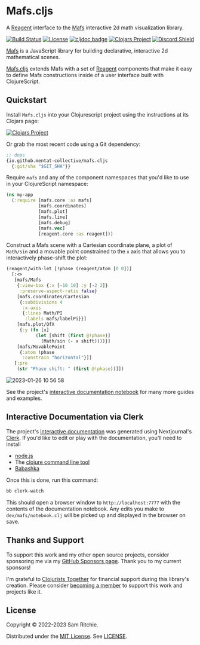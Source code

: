 # Mafs.cljs

A [Reagent][reagent-url] interface to the [Mafs][mafs-url] interactive 2d
math visualization library.

[![Build Status][build-status]][build-status-url]
[![License][license]][license-url]
[![cljdoc badge][cljdoc]][cljdoc-url]
[![Clojars Project][clojars]][clojars-url]
[![Discord Shield][discord]][discord-url]

[Mafs][mafs-url] is a JavaScript library for building declarative, interactive
2d mathematical scenes.

[Mafs.cljs][github-url] extends Mafs with a set of [Reagent][reagent-url]
components that make it easy to define Mafs constructions inside of a user
interface built with ClojureScript.

## Quickstart

Install `Mafs.cljs` into your Clojurescript project using the instructions at
its Clojars page:

[![Clojars Project][clojars]][clojars-url]

Or grab the most recent code using a Git dependency:

```clj
;; deps
{io.github.mentat-collective/mafs.cljs
  {:git/sha "$GIT_SHA"}}
```

Require `mafs` and any of the component namespaces that you'd like to use in
your ClojureScript namespace:

```clj
(ns my-app
  (:require [mafs.core :as mafs]
            [mafs.coordinates]
            [mafs.plot]
            [mafs.line]
            [mafs.debug]
            [mafs.vec]
            [reagent.core :as reagent]))
```

Construct a Mafs scene with a Cartesian coordinate plane, a plot of `Math/sin`
and a movable point constrained to the `x` axis that allows you to interactively
phase-shift the plot:

```clj
(reagent/with-let [!phase (reagent/atom [0 0])]
  [:<>
   [mafs/Mafs
    {:view-box {:x [-10 10] :y [-2 2]}
     :preserve-aspect-ratio false}
    [mafs.coordinates/Cartesian
     {:subdivisions 4
      :x-axis
      {:lines Math/PI
       :labels mafs/labelPi}}]
    [mafs.plot/OfX
     {:y (fn [x]
           (let [shift (first @!phase)]
             (Math/sin (- x shift))))}]
    [mafs/MovablePoint
     {:atom !phase
      :constrain "horizontal"}]]
   [:pre
    (str "Phase shift: " (first @!phase))]])
```

![2023-01-26 10 56 58](https://user-images.githubusercontent.com/69635/214912521-11db5419-8271-46dc-8444-91438ab32948.gif)

See the project's [interactive documentation notebook](https://mafs.mentat.org)
for many more guides and examples.

## Interactive Documentation via Clerk

The project's [interactive documentation](https://mafs.mentat.org) was
generated using Nextjournal's [Clerk](https://github.com/nextjournal/clerk). If
you'd like to edit or play with the documentation, you'll need to install

- [node.js](https://nodejs.org/en/)
- The [clojure command line tool](https://clojure.org/guides/install_clojure)
- [Babashka](https://github.com/babashka/babashka#installation)

Once this is done, run this command:

```sh
bb clerk-watch
```

This should open a browser window to `http://localhost:7777` with the contents
of the documentation notebook. Any edits you make to `dev/mafs/notebook.clj`
will be picked up and displayed in the browser on save.

## Thanks and Support

To support this work and my other open source projects, consider sponsoring me
via my [GitHub Sponsors page](https://github.com/sponsors/sritchie). Thank you
to my current sponsors!

I'm grateful to [Clojurists Together](https://www.clojuriststogether.org/) for
financial support during this library's creation. Please consider [becoming a
member](https://www.clojuriststogether.org/developers/) to support this work and
projects like it.

## License

Copyright © 2022-2023 Sam Ritchie.

Distributed under the [MIT License](LICENSE). See [LICENSE](LICENSE).

[build-status-url]: https://github.com/mentat-collective/mafs.cljs/actions/workflows/kondo.yml
[build-status]: https://github.com/mentat-collective/mafs.cljs/actions/workflows/kondo.yml/badge.svg?branch=main
[cljdoc-url]: https://cljdoc.org/d/org.mentat/mafs.cljs/CURRENT
[cljdoc]: https://cljdoc.org/badge/org.mentat/mafs.cljs
[clojars-url]: https://clojars.org/org.mentat/mafs.cljs
[clojars]: https://img.shields.io/clojars/v/org.mentat/mafs.cljs.svg
[discord-url]: https://discord.gg/hsRBqGEeQ4
[discord]: https://img.shields.io/discord/731131562002743336?style=flat&colorA=000000&colorB=000000&label=&logo=discord
[license-url]: LICENSE
[license]: https://img.shields.io/badge/license-MIT-brightgreen.svg
[github-url]: https://github.com/mentat-collective/mafs.cljs
[reagent-url]: https://reagent-project.github.io/
[mafs-url]: https://mafs.dev

